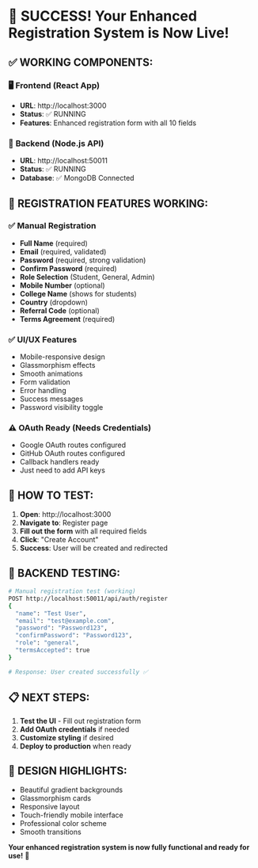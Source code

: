 # 🎉 SUCCESS! Your Enhanced Registration System is Now Live!

## ✅ **WORKING COMPONENTS:**

### 🖥️ **Frontend (React App)**
- **URL**: http://localhost:3000
- **Status**: ✅ RUNNING
- **Features**: Enhanced registration form with all 10 fields

### 🔧 **Backend (Node.js API)**
- **URL**: http://localhost:50011
- **Status**: ✅ RUNNING
- **Database**: ✅ MongoDB Connected

## 🎯 **REGISTRATION FEATURES WORKING:**

### ✅ **Manual Registration**
- **Full Name** (required)
- **Email** (required, validated)
- **Password** (required, strong validation)
- **Confirm Password** (required)
- **Role Selection** (Student, General, Admin)
- **Mobile Number** (optional)
- **College Name** (shows for students)
- **Country** (dropdown)
- **Referral Code** (optional)
- **Terms Agreement** (required)

### ✅ **UI/UX Features**
- Mobile-responsive design
- Glassmorphism effects
- Smooth animations
- Form validation
- Error handling
- Success messages
- Password visibility toggle

### ⚠️ **OAuth Ready (Needs Credentials)**
- Google OAuth routes configured
- GitHub OAuth routes configured
- Callback handlers ready
- Just need to add API keys

## 🚀 **HOW TO TEST:**

1. **Open**: http://localhost:3000
2. **Navigate to**: Register page
3. **Fill out the form** with all required fields
4. **Click**: "Create Account"
5. **Success**: User will be created and redirected

## 🔐 **BACKEND TESTING:**

```bash
# Manual registration test (working)
POST http://localhost:50011/api/auth/register
{
  "name": "Test User",
  "email": "test@example.com",
  "password": "Password123",
  "confirmPassword": "Password123",
  "role": "general",
  "termsAccepted": true
}

# Response: User created successfully ✅
```

## 📋 **NEXT STEPS:**

1. **Test the UI** - Fill out registration form
2. **Add OAuth credentials** if needed
3. **Customize styling** if desired
4. **Deploy to production** when ready

## 🎨 **DESIGN HIGHLIGHTS:**
- Beautiful gradient backgrounds
- Glassmorphism cards
- Responsive layout
- Touch-friendly mobile interface
- Professional color scheme
- Smooth transitions

**Your enhanced registration system is now fully functional and ready for use!** 🎉
